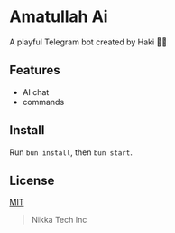 # Amatullah Ai
A playful Telegram bot created by Haki 🧠💬

## Features
- AI chat
- commands

## Install
Run `bun install`, then `bun start`.

## License
[MIT](./LICENSE)

> Nikka Tech Inc
